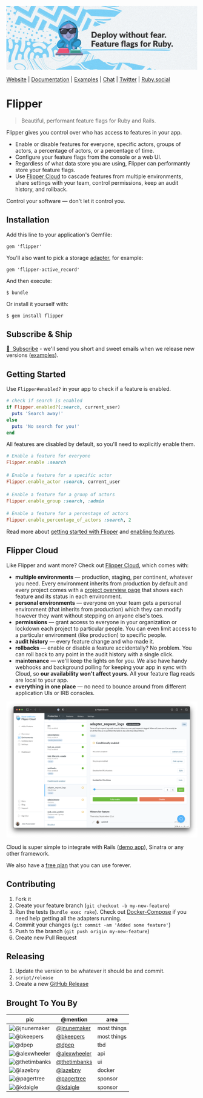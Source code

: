 [![Flipper Mark](docs/images/banner.jpg)](https://www.flippercloud.io)

[Website](https://flippercloud.io?utm_source=oss&utm_medium=readme&utm_campaign=website_link) | [Documentation](https://flippercloud.io/docs?utm_source=oss&utm_medium=readme&utm_campaign=docs_link) | [Examples](examples) | [Chat](https://chat.flippercloud.io/join/xjHq-aJsA-BeZH) | [Twitter](https://twitter.com/flipper_cloud) | [Ruby.social](https://ruby.social/@flipper)

# Flipper

> Beautiful, performant feature flags for Ruby and Rails.

Flipper gives you control over who has access to features in your app.

- Enable or disable features for everyone, specific actors, groups of actors, a percentage of actors, or a percentage of time.
- Configure your feature flags from the console or a web UI.
- Regardless of what data store you are using, Flipper can performantly store your feature flags.
- Use [Flipper Cloud](#flipper-cloud) to cascade features from multiple environments, share settings with your team, control permissions, keep an audit history, and rollback.

Control your software &mdash; don't let it control you.

## Installation

Add this line to your application's Gemfile:

    gem 'flipper'

You'll also want to pick a storage [adapter](https://flippercloud.io/docs/adapters), for example:

    gem 'flipper-active_record'

And then execute:

    $ bundle

Or install it yourself with:

    $ gem install flipper

## Subscribe &amp; Ship

[💌 &nbsp;Subscribe](https://blog.flippercloud.io/#/portal/signup) - we'll send you short and sweet emails when we release new versions ([examples](https://blog.flippercloud.io/tag/releases/)).

## Getting Started

Use `Flipper#enabled?` in your app to check if a feature is enabled.

```ruby
# check if search is enabled
if Flipper.enabled?(:search, current_user)
  puts 'Search away!'
else
  puts 'No search for you!'
end
```

All features are disabled by default, so you'll need to explicitly enable them.

```ruby
# Enable a feature for everyone
Flipper.enable :search

# Enable a feature for a specific actor
Flipper.enable_actor :search, current_user

# Enable a feature for a group of actors
Flipper.enable_group :search, :admin

# Enable a feature for a percentage of actors
Flipper.enable_percentage_of_actors :search, 2
```

Read more about [getting started with Flipper](https://flippercloud.io/docs?utm_source=oss&utm_medium=readme&utm_campaign=getting_started) and [enabling features](https://flippercloud.io/docs/features?utm_source=oss&utm_medium=readme&utm_campaign=enabling_features).

## Flipper Cloud

Like Flipper and want more? Check out [Flipper Cloud](https://www.flippercloud.io?utm_source=oss&utm_medium=readme&utm_campaign=check_out), which comes with:

- **multiple environments** &mdash; production, staging, per continent, whatever you need. Every environment inherits from production by default and every project comes with a [project overview page](https://blog.flippercloud.io/project-overview/) that shows each feature and its status in each environment.
- **personal environments** &mdash; everyone on your team gets a personal environment (that inherits from production) which they can modify however they want without stepping on anyone else's toes.
- **permissions** &mdash; grant access to everyone in your organization or lockdown each project to particular people. You can even limit access to a particular environment (like production) to specific people.
- **audit history** &mdash; every feature change and who made it.
- **rollbacks** &mdash; enable or disable a feature accidentally? No problem. You can roll back to any point in the audit history with a single click.
- **maintenance** &mdash; we'll keep the lights on for you. We also have handy webhooks and background polling for keeping your app in sync with Cloud, so **our availability won't affect yours**. All your feature flag reads are local to your app.
- **everything in one place** &mdash; no need to bounce around from different application UIs or IRB consoles.

[![Flipper Cloud Screenshot](docs/images/flipper_cloud.png)](https://www.flippercloud.io?utm_source=oss&utm_medium=readme&utm_campaign=screenshot)

Cloud is super simple to integrate with Rails ([demo app](https://github.com/fewerandfaster/flipper-rails-demo)), Sinatra or any other framework.

We also have a [free plan](https://www.flippercloud.io?utm_source=oss&utm_medium=readme&utm_campaign=free_plan) that you can use forever.

## Contributing

1. Fork it
2. Create your feature branch (`git checkout -b my-new-feature`)
3. Run the tests (`bundle exec rake`). Check out [Docker-Compose](docs/DockerCompose.md) if you need help getting all the adapters running.
4. Commit your changes (`git commit -am 'Added some feature'`)
5. Push to the branch (`git push origin my-new-feature`)
6. Create new Pull Request

## Releasing

1. Update the version to be whatever it should be and commit.
2. `script/release`
3. Create a new [GitHub Release](https://github.com/flippercloud/flipper/releases/new)

## Brought To You By

| pic                                                                    | @mention                                       | area        |
| ---------------------------------------------------------------------- | ---------------------------------------------- | ----------- |
| ![@jnunemaker](https://avatars3.githubusercontent.com/u/235?s=64)      | [@jnunemaker](https://github.com/jnunemaker)   | most things |
| ![@bkeepers](https://avatars3.githubusercontent.com/u/173?s=64)        | [@bkeepers](https://github.com/bkeepers)       | most things |
| ![@dpep](https://avatars3.githubusercontent.com/u/918804?s=64)         | [@dpep](https://github.com/dpep)               | tbd         |
| ![@alexwheeler](https://avatars3.githubusercontent.com/u/3260042?s=64) | [@alexwheeler](https://github.com/alexwheeler) | api         |
| ![@thetimbanks](https://avatars1.githubusercontent.com/u/471801?s=64)  | [@thetimbanks](https://github.com/thetimbanks) | ui          |
| ![@lazebny](https://avatars1.githubusercontent.com/u/6276766?s=64)     | [@lazebny](https://github.com/lazebny)         | docker      |
| ![@pagertree](https://avatars.githubusercontent.com/u/24941240?s=64)   | [@pagertree](https://github.com/pagertree)   | sponsor     |
| ![@kdaigle](https://avatars.githubusercontent.com/u/2501?s=64)   | [@kdaigle](https://github.com/kdaigle)   | sponsor     |
